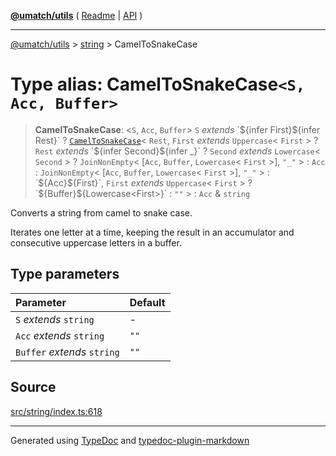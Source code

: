 [**@umatch/utils**](../../README.md) ( [Readme](../../README.md) \| [API](../../API.md) )

---

[@umatch/utils](../../API.md) > [string](../README.md) > CamelToSnakeCase

# Type alias: CamelToSnakeCase`<S, Acc, Buffer>`

> **CamelToSnakeCase**: \<`S`, `Acc`, `Buffer`\> `S` _extends_ \`$\{infer First}$\{infer Rest}\` ? [`CamelToSnakeCase`](type-alias.CamelToSnakeCase.md)\< `Rest`, `First` _extends_ `Uppercase`\< `First` \> ? `Rest` _extends_ \`$\{infer Second}$\{infer \_}\` ? `Second` _extends_ `Lowercase`\< `Second` \> ? `JoinNonEmpty`\< [`Acc`, `Buffer`, `Lowercase`\< `First` \>], `"_"` \> : `Acc` : `JoinNonEmpty`\< [`Acc`, `Buffer`, `Lowercase`\< `First` \>], `"_"` \> : \`$\{Acc}$\{First}\`, `First` _extends_ `Uppercase`\< `First` \> ? \`$\{Buffer}$\{Lowercase\<First\>}\` : `""` \> : `Acc` & `string`

Converts a string from camel to snake case.

Iterates one letter at a time, keeping the result in an
accumulator and consecutive uppercase letters in a buffer.

## Type parameters

| Parameter                   | Default |
| :-------------------------- | :------ |
| `S` _extends_ `string`      | -       |
| `Acc` _extends_ `string`    | `""`    |
| `Buffer` _extends_ `string` | `""`    |

## Source

[src/string/index.ts:618](https://github.com/umatch-oficial/utils/blob/1dcf13d/src/string/index.ts#L618)

---

Generated using [TypeDoc](https://typedoc.org/) and [typedoc-plugin-markdown](https://www.npmjs.com/package/typedoc-plugin-markdown)
